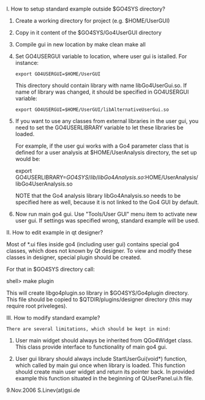 I. How to setup standard example outside $GO4SYS directory?

1. Create a working directory for project (e.g. $HOME/UserGUI)

2. Copy in it content of the $GO4SYS/Go4UserGUI directory

3. Compile gui in new location by
      make clean
      make all

4. Set GO4USERGUI variable to location, where user gui is istalled.
   For instance:
    
       export GO4USERGUI=$HOME/UserGUI
      
   This directory should contain library with name libGo4UserGui.so.
   If name of library was changed, it should be specified in 
   GO4USERGUI variable:
     
       export GO4USERGUI=$HOME/UserGUI/libAlternativeUserGui.so

5. If you want to use any classes from external libraries in 
   the user gui, you need to set the GO4USERLIBRARY variable to let
   these libraries be loaded.

   For example, if the user gui works with a Go4 parameter class that
   is defined for a user analysis at $HOME/UserAnalysis directory,
   the set up would be:

    export GO4USERLIBRARY=$GO4SYS/lib/libGo4Analysis.so:$HOME/UserAnalysis/libGo4UserAnalysis.so

    NOTE that the Go4 analysis library libGo4Analysis.so needs to be specified
    here as well, because it is not linked to the Go4 GUI by default.


6. Now run main go4 gui. Use "Tools/User GUI" menu item 
   to activate new user gui. If settings was specified wrong,
   standard example will be used.
 
II. How to edit example in qt designer?

   Most of *.ui files inside go4 (including user gui) contains 
   special go4 classes, which does not known by Qt designer.
   To view and modify these classes in designer, special plugin 
   should be created.

   For that in $GO4SYS directory call:
   
   shell>  make plugin
   
   This will create libgo4plugin.so library in $GO4SYS/Go4plugin directory.
   This file should be copied to $QTDIR/plugins/designer directory 
   (this may require root priveleges).

III. How to modify standard example?

    There are several limitations, which should be kept in mind:

1. User main widget should always be inherited from QGo4Widget class.
   This class provide interface to functionality of main go4 gui.
   
2. User gui library should always include StartUserGui(void*)
   function, which called by main gui once when library is loaded.
   This function should create main user widget and return its pointer
   back. In provided example this function situated in the beginning
   of QUserPanel.ui.h file.
   
  9.Nov.2006                      S.Linev(at)gsi.de

